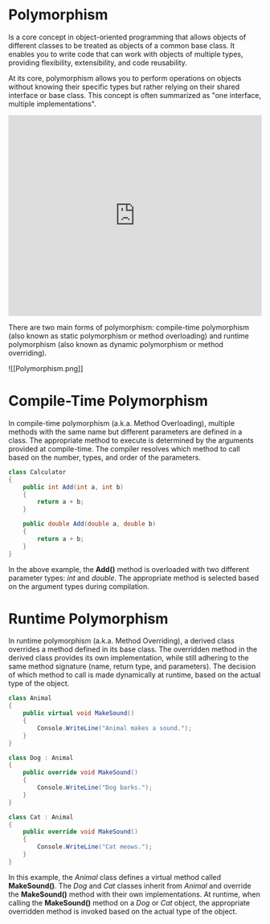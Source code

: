 # Polymorphism
Is a core concept in object-oriented programming that allows objects of different classes to be treated as objects of a common base class. It enables you to write code that can work with objects of multiple types, providing flexibility, extensibility, and code reusability.

At its core, polymorphism allows you to perform operations on objects without knowing their specific types but rather relying on their shared interface or base class. This concept is often summarized as "one interface, multiple implementations".

<iframe width="100%" height="400px" src="https://www.youtube.com/embed/tIWm3I_Zu7I" title="YouTube video player" frameborder="0" allow="accelerometer; autoplay; clipboard-write; encrypted-media; gyroscope; picture-in-picture; web-share" allowfullscreen></iframe>

There are two main forms of polymorphism: compile-time polymorphism (also known as static polymorphism or method overloading) and runtime polymorphism (also known as dynamic polymorphism or method overriding).

![[Polymorphism.png]]

# Compile-Time Polymorphism 
In compile-time polymorphism (a.k.a. Method Overloading), multiple methods with the same name but different parameters are defined in a class. The appropriate method to execute is determined by the arguments provided at compile-time. The compiler resolves which method to call based on the number, types, and order of the parameters.

```cs
class Calculator
{
    public int Add(int a, int b)
    {
        return a + b;
    }

    public double Add(double a, double b)
    {
        return a + b;
    }
}
```

In the above example, the **Add()** method is overloaded with two different parameter types: *int* and *double*. The appropriate method is selected based on the argument types during compilation.

# Runtime Polymorphism
In runtime polymorphism (a.k.a. Method Overriding), a derived class overrides a method defined in its base class. The overridden method in the derived class provides its own implementation, while still adhering to the same method signature (name, return type, and parameters). The decision of which method to call is made dynamically at runtime, based on the actual type of the object.

```cs
class Animal
{
    public virtual void MakeSound()
    {
        Console.WriteLine("Animal makes a sound.");
    }
}

class Dog : Animal
{
    public override void MakeSound()
    {
        Console.WriteLine("Dog barks.");
    }
}

class Cat : Animal
{
    public override void MakeSound()
    {
        Console.WriteLine("Cat meows.");
    }
}
```

In this example, the *Animal* class defines a virtual method called **MakeSound()**. The *Dog* and *Cat* classes inherit from *Animal* and override the **MakeSound()** method with their own implementations. At runtime, when calling the **MakeSound()** method on a *Dog* or *Cat* object, the appropriate overridden method is invoked based on the actual type of the object.